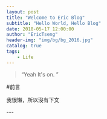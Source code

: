 ```yaml
---
layout: post
title: "Welcome to Eric Blog"
subtitle: "Hello World, Hello Blog"
date: 2018-05-17 12:00:00
author: "EricTseng"
header-img: "img/bg/bg_2016.jpg"
catalog: true
tags:
    - Life
---
```


> “Yeah It's on. ”

#前言

我很懶，所以沒有下文

<p id = "build"></p>
---
